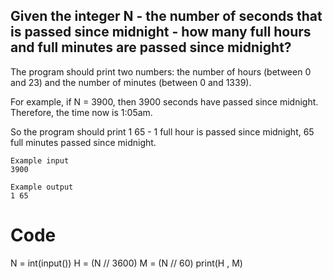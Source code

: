 ## Given the integer N - the number of seconds that is passed since midnight - how many full hours and full minutes are passed since midnight?

The program should print two numbers: the number of hours (between 0 and 23) and the number of minutes (between 0 and 1339).

For example, if N = 3900, then 3900 seconds have passed since midnight. 
Therefore, the time now is 1:05am. 

So the program should print 1 65 - 1 full hour is passed since midnight, 65 full minutes passed since midnight.  

```
Example input
3900

Example output
1 65
```

# Code

N = int(input())
H = (N // 3600)
M = (N // 60)
print(H , M)
